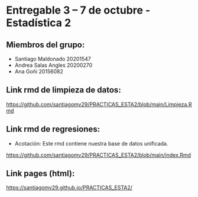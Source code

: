 # Entregable 3 – 7 de octubre - Estadística 2

## Miembros del grupo:

+ Santiago Maldonado 20201547
+ Andrea Salas Angles 20200270
+ Ana Goñi 20156082

## Link rmd de limpieza de datos:

https://github.com/santiagomv29/PRACTICAS_ESTA2/blob/main/Limpieza.Rmd

## Link rmd de regresiones:

+ Acotación: Este rmd contiene nuestra base de datos unificada. 

https://github.com/santiagomv29/PRACTICAS_ESTA2/blob/main/index.Rmd

## Link pages (html):

https://santiagomv29.github.io/PRACTICAS_ESTA2/

